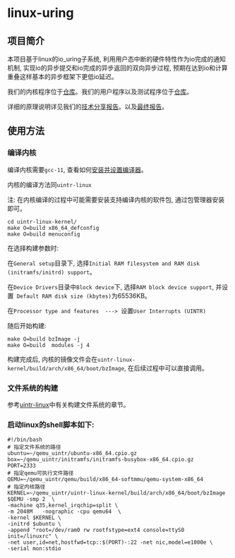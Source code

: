 # linux-uring

## 项目简介

本项目基于linux的io_uring子系统, 利用用户态中断的硬件特性作为io完成的通知机制, 实现io的异步提交和io完成的异步返回的双向异步过程, 预期在达到io和计算重叠这样基本的异步框架下更低io延迟。

我们的内核程序位于[仓库](https://github.com/OS-F-4/uintr-linux-kernel/tree/uring)。我们的用户程序以及测试程序位于[仓库](https://github.com/OS-F-4/uring)。

详细的原理说明详见我们的[技术分享报告](https://github.com/OS-F-4/usr-intr/blob/main/%E6%8A%80%E6%9C%AF%E4%BA%A4%E6%B5%81%E6%8A%A5%E5%91%8A.pptx)。以及[最终报告](https://github.com/OS-F-4/usr-intr/blob/main/%E6%9C%80%E7%BB%88%E6%8A%A5%E5%91%8A.md)。

## 使用方法

### 编译内核

编译内核需要`gcc-11`, 查看如何[安装并设置编译器](https://github.com/OS-F-4/usr-intr/blob/main/ppt/%E5%B1%95%E7%A4%BA%E6%96%87%E6%A1%A3/utils.md)。

内核的编译方法同`uintr-linux`

注: 在内核编译的过程中可能需要安装支持编译内核的软件包, 通过包管理器安装即可。

```shell
cd uintr-linux-kernel/
make O=build x86_64_defconfig
make O=build menuconfig
```

在选择构建参数时:

在`General setup`目录下, 选择`Initial RAM filesystem and RAM disk (initramfs/initrd) support`。

在`Device Drivers`目录中`Block device`下, 选择`RAM block device support`, 并设置` Default RAM disk size (kbytes)`为65536KB。

在`Processor type and features  ---> `设置`User Interrupts (UINTR) `

随后开始构建:

```shell
make O=build bzImage -j
make O=build  modules -j 4
```

构建完成后, 内核的镜像文件会在`uintr-linux-kernel/build/arch/x86_64/boot/bzImage`, 在后续过程中可以直接调用。



### 文件系统的构建

参考[uintr-linux](https://github.com/OS-F-4/usr-intr/blob/main/ppt/%E5%B1%95%E7%A4%BA%E6%96%87%E6%A1%A3/linux-kernel.md)中有关构建文件系统的章节。



### 启动linux的shell脚本如下:

```shell
#!/bin/bash
# 指定文件系统的路径
ubuntu=~/qemu_uintr/ubuntu-x86_64.cpio.gz
box=~/qemu_uintr/initramfs/initramfs-busybox-x86_64.cpio.gz
PORT=2333
# 指定qemu可执行文件路径
QEMU=~/qemu_uintr/qemu/build/x86_64-softmmu/qemu-system-x86_64
# 指定内核路径
KERNEL=~/qemu_uintr/uintr-linux-kernel/build/arch/x86_64/boot/bzImage
$QEMU -smp 2  \
-machine q35,kernel_irqchip=split \
-m 2048M   -nographic -cpu qemu64  \
-kernel $KERNEL \
-initrd $ubuntu \
-append "root=/dev/ram0 rw rootfstype=ext4 console=ttyS0 init=/linuxrc" \
-net user,id=net,hostfwd=tcp::$(PORT)-:22 -net nic,model=e1000e \
-serial mon:stdio
```

